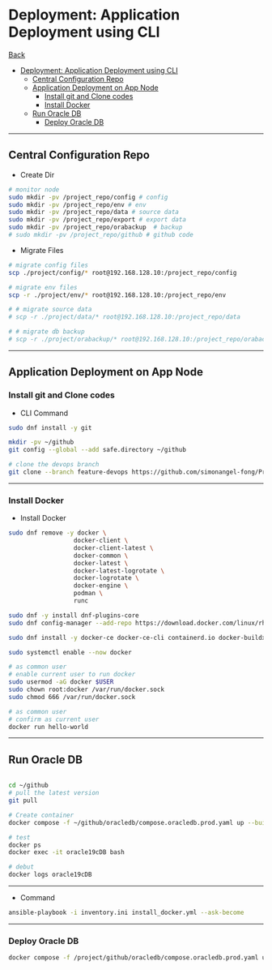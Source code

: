 # Deployment: Application Deployment using CLI

[Back](../../../README.md)

- [Deployment: Application Deployment using CLI](#deployment-application-deployment-using-cli)
  - [Central Configuration Repo](#central-configuration-repo)
  - [Application Deployment on App Node](#application-deployment-on-app-node)
    - [Install git and Clone codes](#install-git-and-clone-codes)
    - [Install Docker](#install-docker)
  - [Run Oracle DB](#run-oracle-db)
    - [Deploy Oracle DB](#deploy-oracle-db)

---

## Central Configuration Repo

- Create Dir

```sh
# monitor node
sudo mkdir -pv /project_repo/config # config
sudo mkdir -pv /project_repo/env # env
sudo mkdir -pv /project_repo/data # source data
sudo mkdir -pv /project_repo/export # export data
sudo mkdir -pv /project_repo/orabackup  # backup
# sudo mkdir -pv /project_repo/github # github code
```

- Migrate Files

```sh
# migrate config files
scp ./project/config/* root@192.168.128.10:/project_repo/config

# migrate env files
scp -r ./project/env/* root@192.168.128.10:/project_repo/env

# # migrate source data
# scp -r ./project/data/* root@192.168.128.10:/project_repo/data

# # migrate db backup
# scp -r ./project/orabackup/* root@192.168.128.10:/project_repo/orabackup
```

---

## Application Deployment on App Node

### Install git and Clone codes

- CLI Command

```sh
sudo dnf install -y git

mkdir -pv ~/github
git config --global --add safe.directory ~/github

# clone the devops branch
git clone --branch feature-devops https://github.com/simonangel-fong/Project-Toronto_Shared-Bike.git ~/github
```

---

### Install Docker

- Install Docker

```sh
sudo dnf remove -y docker \
                  docker-client \
                  docker-client-latest \
                  docker-common \
                  docker-latest \
                  docker-latest-logrotate \
                  docker-logrotate \
                  docker-engine \
                  podman \
                  runc

sudo dnf -y install dnf-plugins-core
sudo dnf config-manager --add-repo https://download.docker.com/linux/rhel/docker-ce.repo

sudo dnf install -y docker-ce docker-ce-cli containerd.io docker-buildx-plugin docker-compose-plugin

sudo systemctl enable --now docker

# as common user
# enable current user to run docker
sudo usermod -aG docker $USER
sudo chown root:docker /var/run/docker.sock
sudo chmod 666 /var/run/docker.sock

# as common user
# confirm as current user
docker run hello-world
```

---

## Run Oracle DB

```sh

cd ~/github
# pull the latest version
git pull

# Create container
docker compose -f ~/github/oracledb/compose.oracledb.prod.yaml up --build -d

# test
docker ps
docker exec -it oracle19cDB bash

# debut
docker logs oracle19cDB
```

---

- Command

```sh
ansible-playbook -i inventory.ini install_docker.yml --ask-become
```

---

### Deploy Oracle DB

```sh
docker compose -f /project/github/oracledb/compose.oracledb.prod.yaml up --build -d


```
